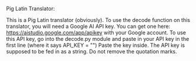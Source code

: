 Pig Latin Translator:

This is a Pig Latin translator (obviously). To use the decode function on this translator, you will need a Google AI API key. You can get one here: https://aistudio.google.com/app/apikey with your Google account. To use this API key, go into the decode.py module and paste in your API key in the first line (where it says API_KEY = "") Paste the key inside. The API key is supposed to be fed in as a string. Do not remove the quotation marks.
